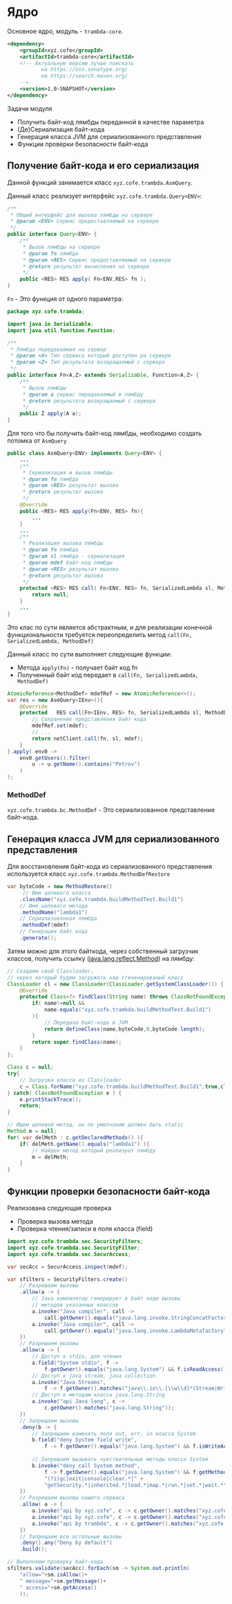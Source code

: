 Ядро
=================

Основное ядро, модуль - `trambda-core`.

```xml
<dependency>
    <groupId>xyz.cofe</groupId>
    <artifactId>trambda-core</artifactId>
    <!-- Актуальную версию лучше поискать 
           на https://oss.sonatype.org/
           на https://search.maven.org/ 
    -->
    <version>1.0-SNAPSHOT</version>
</dependency>
```

Задачи модуля

- Получить байт-код лямбды переданной в качестве параметра
- (Де)Сериализация байт-кода
- Генерация класса JVM для сериализованного представления
- Функции проверки безопасности байт-кода

Получение байт-кода и его сериализация
----------------------------------------

Данной функций занимается класс `xyz.cofe.trambda.AsmQuery`.

Данный класс реализует интерфейс `xyz.cofe.trambda.Query<ENV>`:

```java
/**
 * Общий интерфейс для вызова лямбды на сервере
 * @param <ENV> Сервис предоставляемый на сервере
 */
public interface Query<ENV> {
    /**
     * Вызов лямбды на сервере
     * @param fn лямбда
     * @param <RES> Сервис предоставляемый на сервере
     * @return результат вычисления на сервере
     */
    public <RES> RES apply( Fn<ENV,RES> fn );
}
```

`Fn` - Это функция от одного параметра:

```java
package xyz.cofe.trambda;

import java.io.Serializable;
import java.util.function.Function;

/**
 * Лямбда передаваемая на сервер
 * @param <A> Тип сервиса который доступен ра сервере
 * @param <Z> Тип результата возвращаемый с сервера
 */
public interface Fn<A,Z> extends Serializable, Function<A,Z> {
    /**
     * Вызов лямбды
     * @param a сервис передаваемый в лямбду
     * @return результата возвращаемый с сервера
     */
    public Z apply(A a);
}
```

Для того что бы получить байт-код лямбды, 
необходимо создать потомка от `AsmQuery`

```java
public class AsmQuery<ENV> implements Query<ENV> {
    ...
    /**
     * Сериализация и вызов лямбды
     * @param fn лямбда
     * @param <RES> результат вызова
     * @return результат вызова
     */
    @Override
    public <RES> RES apply(Fn<ENV, RES> fn){
        ...
    }
    ...
    /**
     * Реализация вызова лямбды
     * @param fn лямбда
     * @param sl лямбда - сериализация
     * @param mdef байт-код лямбды
     * @param <RES> результат вызова
     * @return результат вызова
     */
    protected <RES> RES call( Fn<ENV, RES> fn, SerializedLambda sl, MethodDef mdef ){
        return null;
    }
    ...
}
```

Это клас по сути является абстрактным, и для реализации конечной функциональности 
требуется переопределить метод `call(Fn, SerializedLambda, MethodDef)`

Данный класс по сути выполняет следующие функции:

- Метода `apply(Fn)` - получает байт код fn
- Полученный байт код передает в `call(Fn, SerializedLambda, MethodDef)`

```java
AtomicReference<MethodDef> mdefRef = new AtomicReference<>();
var res = new AsmQuery<IEnv>(){
    @Override
    protected   RES call(Fn<IEnv, RES> fn, SerializedLambda sl, MethodDef mdef){
        // Сохранение представления байт кода
        mdefRef.set(mdef);
        // ...
        return netClient.call(fn, sl, mdef);
    }
}.apply( env0 -> 
    env0.getUsers().filter(
        u -> u.getName().contains("Petrov")
    )
);
```

### MethodDef

`xyz.cofe.trambda.bc.MethodDef` - Это сериализованное представление байт-кода.


Генерация класса JVM для сериализованного представления
----------------------------------------------------------

Для восстановления байт-кода из сериализованного представления используется
класс `xyz.cofe.trambda.MethodDefRestore`

```java
var byteCode = new MethodRestore()
     // Имя целевого класса
    .className("xyz.cofe.trambda.buildMethodTest.Build1")
    // Имя целевого метода
    .methodName("lambda1")
    // Сериализованная лямбда
    .methodDef(mdef)
    // Генерация байт кода
    .generate();
```

Затем можно для этого байткода, через собственный загрузчик классов, 
получить ссылку 
([java.lang.reflect.Method](https://docs.oracle.com/javase/8/docs/api/java/lang/reflect/Method.html)) 
на лямбду:

```java
// Создаем свой Classloader, 
// через который будем загружать наш сгененированый класс
ClassLoader cl = new ClassLoader(ClassLoader.getSystemClassLoader()) {
    @Override
    protected Class<?> findClass(String name) throws ClassNotFoundException{
        if( name!=null && 
            name.equals("xyz.cofe.trambda.buildMethodTest.Build1") 
        ){
            // Передача байт-кода в JVM
            return defineClass(name,byteCode,0,byteCode.length);
        }
        return super.findClass(name);
    }
};

Class c = null;
try{
    // Загрузка класса из Classloader
    c = Class.forName("xyz.cofe.trambda.buildMethodTest.Build1",true,cl);
} catch( ClassNotFoundException e ) {
    e.printStackTrace();
    return;
}

// Ищем целевой метод, он по умолчанию должен быть static
Method m = null;
for( var delMeth : c.getDeclaredMethods() ){
    if( delMeth.getName().equals("lambda1") ){
        // Найден метод который реализует лямбду
        m = delMeth;
    }
}
```

Функции проверки безопасности байт-кода
----------------------------------------

Реализована следующая проверка

- Проверка вызова метода
- Проверка чтения/записи в поля класса (field)

```java
import xyz.cofe.trambda.sec.SecurityFilters;
import xyz.cofe.trambda.sec.SecurityFilter;
import xyz.cofe.trambda.sec.SecurAccess;

var secAcc = SecurAccess.inspect(mdef);

var sfilters = SecurityFilters.create()
    // Разрешаем вызовы
    .allow(a -> {
        // Java компилятор генерирует в байт коде вызовы
        // методов указанных классов
        a.invoke("Java compiler", call -> 
            call.getOwner().equals("java.lang.invoke.StringConcatFactory"));
        a.invoke("Java compiler", call -> 
            call.getOwner().equals("java.lang.invoke.LambdaMetafactory"));
    })
    // Разрешаем вызовы
    .allow(a -> {
        // Доступ к stdio, для чтения
        a.field("System stdio", f -> 
            f.getOwner().equals("java.lang.System") && f.isReadAccess());
        // Доступ к java stream, java collection
        a.invoke("Java Streams", 
            f -> f.getOwner().matches("java\\.io\\.[\\w\\d]*(Stream|Writer)[\\w\\d]*"));
        // Доступ к методам класса java.lang.String
        a.invoke("api Java lang", c -> 
            c.getOwner().matches("java.lang.String"));
    })
    // Запрещаем вызовы
    .deny(b -> {
        // Запрещаем изменять поля out, err, in класса System
        b.field("deny System field write", 
            f -> f.getOwner().equals("java.lang.System") && f.isWriteAccess());
        
        // Запрещаем вызывать чувствительные методы класса System
        b.invoke("deny call System method", 
            f -> f.getOwner().equals("java.lang.System") && f.getMethodName().matches(
            "(?i)gc|exit|console|clear.*|" +
            "getSecurity.*|inherited.*|load.*|map.*|run.*|set.*|wait.*"));
    })
    // Разрешаем вызовы нашего сервиса
    .allow( a -> {
        a.invoke("api by xyz.cofe", c -> c.getOwner().matches("xyz.cofe.iter.[\\w\\d]+"));
        a.invoke("api by xyz.cofe", c -> c.getOwner().matches("xyz.cofe.[\\w\\d]+"));
        a.invoke("api by trambda", c -> c.getOwner().matches("xyz.cofe.trambda.[\\w\\d]+"));
    })
    // Запрещаем все остальные вызовы
    .deny().any("Deny by default")
    .build();

// Выполняем проверку байт-кода
sfilters.validate(secAcc).forEach(sm -> System.out.println(
    "allow="+sm.isAllow()+
    " message="+sm.getMessage()+
    " access="+sm.getAccess()
    ));
```